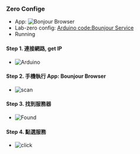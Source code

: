 ### Zero Confige 
* App: ![Bonjour Browser](https://github.com/jumbokh/MCSH-Class/blob/main/images/Bonjour-Browser.jpg)
* Lab-zero config: [Arduino code:Bounjour Service](https://github.com/jumbokh/MCSH-Class/blob/main/LAB/LabZO-Config/LabZO-Config.ino)
* Running
#### Step 1. 連接網路, get IP
* ![Arduino](https://github.com/jumbokh/MCSH-Class/blob/main/images/Bounjour-ip.jpg)
#### Step 2. 手機執行 App: Bounjour Browser
* ![scan](https://github.com/jumbokh/MCSH-Class/blob/main/images/scan-service.jpg)
#### Step 3. 找到服務器
* ![Found](https://github.com/jumbokh/MCSH-Class/blob/main/images/Found-service.jpg)
#### Step 4. 點選服務
* ![click](https://github.com/jumbokh/MCSH-Class/blob/main/images/Clink-Service.jpg)
